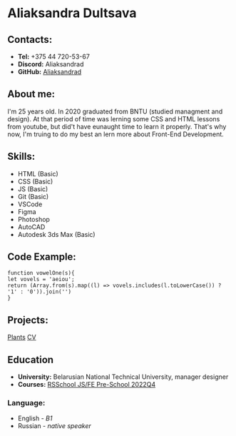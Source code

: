 # **Aliaksandra Dultsava**
## **Contacts:**
* **Tel:** +375 44 720-53-67
* **Discord:** Aliaksandrad
* **GitHub:** [Aliaksandrad](https://github.com/AliaksandraD)
## **About me:**
I'm 25 years old. In 2020 graduated from BNTU (studied managment and design). At that period of time was lerning some CSS and HTML lessons from youtube, but did't have eunaught time to learn it properly. That's why now, I'm truing to do my best an lern more about Front-End Development.
## **Skills:**
* HTML (Basic)
* CSS (Basic)
* JS (Basic)
* Git (Basic)
* VSCode
* Figma
* Photoshop
* AutoCAD
* Autodesk 3ds Max (Basic)
## **Code Example:**
```
function vowelOne(s){
let vovels = 'aeiou';
return (Array.from(s).map((l) => vovels.includes(l.toLowerCase()) ? '1' : '0')).join('')
}
```
## **Projects:**
[Plants](https://aliaksandrad.github.io/Plants/plants/)
[CV](https://AliaksandraD.github.io/rsschool-cv/cv)
## **Education**
* **University:** Belarusian National Technical University, manager designer
* **Courses:** [RSSchool JS/FE Pre-School 2022Q4](https://rs.school/js-stage0/)
### **Language:**
* English - *B1*
* Russian - *native speaker*
